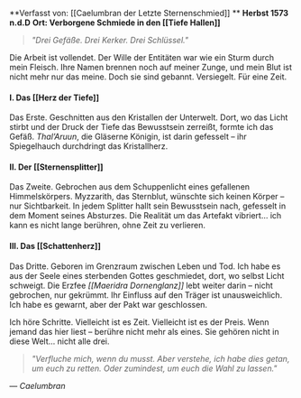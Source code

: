 
**Verfasst von: [[Caelumbran der Letzte Sternenschmied]] **
**Herbst 1573 n.d.D**
**Ort: Verborgene Schmiede in den [[Tiefe Hallen]]**

> _"Drei Gefäße. Drei Kerker. Drei Schlüssel."_

Die Arbeit ist vollendet. Der Wille der Entitäten war wie ein Sturm durch mein Fleisch. Ihre Namen brennen noch auf meiner Zunge, und mein Blut ist nicht mehr nur das meine. Doch sie sind gebannt. Versiegelt. Für eine Zeit.

#### I. Das **[[Herz der Tiefe]]**

Das Erste. Geschnitten aus den Kristallen der Unterwelt. Dort, wo das Licht stirbt und der Druck der Tiefe das Bewusstsein zerreißt, formte ich das Gefäß. _Thal’Aruun_, die Gläserne Königin, ist darin gefesselt – ihr Spiegelhauch durchdringt das Kristallherz.

#### II. Der **[[Sternensplitter]]**

Das Zweite. Gebrochen aus dem Schuppenlicht eines gefallenen Himmelskörpers. Myzzarith, das Sternblut, wünschte sich keinen Körper – nur Sichtbarkeit. In jedem Splitter hallt sein Bewusstsein nach, gefesselt in dem Moment seines Absturzes. Die Realität um das Artefakt vibriert… ich kann es nicht lange berühren, ohne Zeit zu verlieren.

#### III. Das **[[Schattenherz]]**

Das Dritte. Geboren im Grenzraum zwischen Leben und Tod. Ich habe es aus der Seele eines sterbenden Gottes geschmiedet, dort, wo selbst Licht schweigt. Die Erzfee _[[Maeridra Dornenglanz]]_ lebt weiter darin – nicht gebrochen, nur gekrümmt. Ihr Einfluss auf den Träger ist unausweichlich. Ich habe es gewarnt, aber der Pakt war geschlossen.

Ich höre Schritte. Vielleicht ist es Zeit. Vielleicht ist es der Preis. Wenn jemand das hier liest – berühre nicht mehr als eines. Sie gehören nicht in diese Welt… nicht alle drei.

> _"Verfluche mich, wenn du musst. Aber verstehe, ich habe dies getan, um euch zu retten. Oder zumindest, um euch die Wahl zu lassen."_

— _Caelumbran_